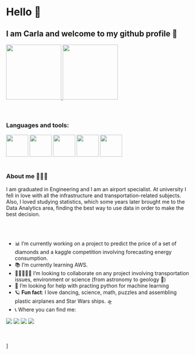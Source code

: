 # Hello 👋

## I am Carla and welcome to my github profile 🚀
<div>
<a href="https://github.com/carlarbj">
<img height="150em" src="https://github-readme-stats.vercel.app/api/top-langs/?username=carlarbj&layout=compact&langs_count=7&theme=aura_dark"/>
<img height="150em" src="https://github-readme-stats.vercel.app/api?username=carlarbj&show_icons=true&theme=aura_dark&include_all_commits=true&count_private=true"/>
</a>
</div>
<br><br/> 

### Languages and tools:

<img src="https://cdn.jsdelivr.net/gh/devicons/devicon/icons/python/python-original-wordmark.svg" width="60" height="60"/> <img src="https://cdn.jsdelivr.net/gh/devicons/devicon/icons/pandas/pandas-original-wordmark.svg" width="60" height="60"/>
<img src="https://cdn.jsdelivr.net/gh/devicons/devicon/icons/numpy/numpy-original-wordmark.svg" width="60" height="60"/>
<img src="https://cdn.jsdelivr.net/gh/devicons/devicon/icons/mysql/mysql-plain-wordmark.svg" width="60" height="60"/>
<img src="https://cdn.jsdelivr.net/gh/devicons/devicon/icons/jupyter/jupyter-original-wordmark.svg" width="60" height="60"/>
<br/><br/>


### About me 🙋🏻‍♀️

I am graduated in Engineering and I am an airport specialist. 
At university I fell in love with all the infrastructure and transportation-related subjects. 
Also, I loved studying statistics, which some years later brought me to the Data Analytics area, finding the best way to use data in order to make the best decision.


<br/><br/>
- 📊 I’m currently working on a project to predict the price of a set of diamonds and a kaggle competition involving forecasting energy consumption.
- 📚 I’m currently learning AWS.
- 👨🏼‍🤝‍👨🏻 I’m looking to collaborate on any project involving transportation issues, environment or science (from astronomy to geology 🌋)
- 🏁 I’m looking for help with practing python for machine learning
- 🪐 **Fun fact**: I love dancing, science, math, puzzles and assembling plastic airplanes and Star Wars ships. 🛸
- 📞 Where you can find me: 

<div>
<a href="https://www.linkedin.com/in/carla-regina-b-jagosich/" target="_blank"><img src="https://img.shields.io/badge/-LinkedIn-%230077B5?style=for-the-badge&logo=linkedin&logoColor=white" target="_blank"></a> 
<a href="https://public.tableau.com/app/profile/carla.regina7813" target="_blank"><img src="https://img.shields.io/badge/Tableau-F8F8FF?style=for-the-badge&logo=tableau&logoColor=blue" target="_blank"></a>
<a href="https://medium.com/@carla.reginabj" target="_blank"><img src="https://img.shields.io/badge/Medium-FFFFFF?style=for-the-badge&logo=Medium&logoColor=black" target="_blank"></a>
<a href="https://www.hackerrank.com/carla_reginabj" target="_blank"><img src="https://img.shields.io/badge/HackerHank-32CD32?style=for-the-badge&logo=hackerhank&logoColor=blue" target="_blank"></a>
</div>

<br/><br/>]





